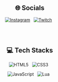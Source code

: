 

<h2 align="center"> 🌐 Socials </h2>
<p align="center">
    <a target="_blank" href="https://www.instagram.com/castee27/"><img alt="Instagram" src="https://img.shields.io/badge/Instagram-%23E4405F.svg?logo=Instagram&logoColor=white"/></a>
    &nbsp;
    <a target="_blank" href="https://www.twitch.tv/castee27"><img alt="Twitch" src="https://img.shields.io/badge/Twitch-%239146FF.svg?logo=Twitch&logoColor=white"/></a>
    &nbsp;
</p>

<br><br>

<h2 align="center"> 💻 Tech Stacks </h2>
<p align="center">
    <img alt="HTML5" src="https://img.shields.io/badge/HTML5-%23E34F26.svg?style=flat&logo=html5&logoColor=white"/> &nbsp;
    <img alt="CSS3" src="https://img.shields.io/badge/CSS3-%231572B6.svg?style=flat&logo=css3&logoColor=white"/> &nbsp;
</p>
<p align="center">
    <img alt="JavaScript" src="https://img.shields.io/badge/JavaScript-%23323330.svg?style=flat&logo=javascript&logoColor=%23F7DF1E"/> &nbsp;
    <img alt="Lua" src="https://img.shields.io/badge/Lua-%232C2D72.svg?style=flat&logo=lua&logoColor=white"/> &nbsp;
</p>

<br><br>




